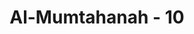 ---
title: "Al-Mumtahanah - 10"
no: 10
arabic_no: ١٠
ayah: يٰٓاَيُّهَا الَّذِيْنَ اٰمَنُوْٓا اِذَا جَاۤءَكُمُ الْمُؤْمِنٰتُ مُهٰجِرٰتٍ فَامْتَحِنُوْهُنَّۗ  اَللّٰهُ اَعْلَمُ بِاِيْمَانِهِنَّ فَاِنْ عَلِمْتُمُوْهُنَّ مُؤْمِنٰتٍ فَلَا تَرْجِعُوْهُنَّ اِلَى الْكُفَّارِۗ  لَا هُنَّ حِلٌّ لَّهُمْ وَلَا هُمْ يَحِلُّوْنَ لَهُنَّۗ وَاٰتُوْهُمْ مَّآ اَنْفَقُوْاۗ وَلَا جُنَاحَ عَلَيْكُمْ اَنْ تَنْكِحُوْهُنَّ اِذَآ اٰتَيْتُمُوْهُنَّ اُجُوْرَهُنَّۗ وَلَا تُمْسِكُوْا بِعِصَمِ الْكَوَافِرِ وَسْـَٔلُوْا مَآ اَنْفَقْتُمْ وَلْيَسْـَٔلُوْا مَآ اَنْفَقُوْاۗ ذٰلِكُمْ حُكْمُ اللّٰهِ ۗيَحْكُمُ بَيْنَكُمْۗ وَاللّٰهُ عَلِيْمٌ حَكِيْمٌ 
translation: "Wahai orang-orang yang beriman! Apabila perempuan-perempuan mukmin datang berhijrah kepadamu, maka hendaklah kamu uji (keimanan) mereka. Allah lebih mengetahui tentang keimanan mereka; jika kamu telah mengetahui bahwa mereka (benar-benar) beriman maka janganlah kamu kembalikan mereka kepada orang-orang kafir (suami-suami mereka). Mereka tidak halal bagi orang-orang kafir itu dan orang-orang kafir itu tidak halal bagi mereka. Dan berikanlah kepada (suami) mereka mahar yang telah mereka berikan. Dan tidak ada dosa bagimu menikahi mereka apabila kamu bayar kepada mereka maharnya. Dan janganlah kamu tetap berpegang pada tali (pernikahan) dengan perempuan-perempuan kafir; dan hendaklah kamu minta kembali mahar yang telah kamu berikan; dan (jika suaminya tetap kafir) biarkan mereka meminta kembali mahar yang telah mereka bayar (kepada mantan istrinya yang telah beriman). Demikianlah hukum Allah yang ditetapkan-Nya di antara kamu. Dan Allah Maha Mengetahui, Mahabijaksana."
tafsir: "Ayat ini menerangkan perintah Allah kepada Rasulullah dan orang-orang yang beriman tentang sikap yang harus diambil, jika seorang perempuan beriman yang berasal dari daerah kafir datang menghadap atau minta perlindungan. Allah menyatakan bahwa apabila datang seorang perempuan dari daerah kafir yang mengucapkan dua kalimat syahadat dan tidak tampak padanya tanda-tanda keingkaran dan kemunafikan, maka perlu diperiksa lebih dahulu, apakah mereka benar telah beriman, atau datang karena melarikan diri dari suaminya, sedangkan ia sebenarnya tidak beriman.\n\nAllah memerintahkan yang demikian itu bukan karena Dia tidak mengetahui hal ihwal mereka. Allah Maha Mengetahui hakikat iman mereka, bahkan mengetahui semua yang terbesit dalam hati mereka. Akan tetapi, untuk kewaspadaan dan berjaga-jaga di kalangan kaum Muslimin yang sedang berperang menghadapi orang-orang kafir, maka usaha-usaha mengadakan penelitian itu harus dilakukan, walaupun orang itu kerabat sendiri.\n\nJika dalam pemeriksaan itu terbukti mereka adalah orang-orang yang beriman, maka jangan sekali-kali kaum Muslimin mengembalikan mereka ke daerah kafir, sebab perempuan-perempuan yang beriman tidak halal lagi bagi suaminya yang kafir. Sebaliknya, pria-pria yang kafir tidak halal bagi perempuan yang beriman.\n\nDari ayat ini dapat ditetapkan suatu hukum yang menyatakan bahwa jika seorang istri telah masuk Islam, berarti sejak itu ia telah bercerai dengan suaminya yang masih kafir. Oleh karena itu, ia haram kembali kepada suaminya. Ayat ini juga menguatkan hukum yang menyatakan bahwa haram hukumnya seorang perempuan muslimat kawin dengan laki-laki kafir.\n\nKemudian Allah menetapkan agar mas kawin yang telah diterima istri yang masuk Islam itu dikembalikan kepada suaminya. Menurut Imam Syafi'i, istri wajib mengembalikan mahar itu jika pihak suaminya yang kafir itu memintanya. Jika pihak suami tidak memintanya, maka mahar itu tidak wajib dikembalikan. Sebagian ulama berpendapat bahwa mahar yang wajib dikembalikan itu jika suaminya termasuk orang yang telah melakukan perjanjian damai dengan kaum Muslimin, sedang bagi suami yang tidak termasuk dalam perjanjian damai dengan kaum Muslimin maharnya tidak wajib dikembalikan. Sebagian ulama lain berpendapat bahwa hukum pengembalian mahar itu bukan wajib tetapi sunah dan itu pun jika diminta oleh suaminya.\n\nSementara itu kaum Muslimin dibolehkan mengawini perempuan-perempuan mukminat yang berhijrah itu dengan membayar mahar. Hal ini berarti bahwa perempuan itu tidak boleh dijadikan budak, karena mereka bukan berasal dari tawanan perang. Allah menganjurkan kaum Muslimin mengawini mereka agar diri mereka terpelihara. \n\nAllah menerangkan bahwa penyebab larangan melanjutkan perkawinan istri yang beriman dengan suami yang kafir itu adalah karena tidak akan ada hubungan perkawinan antara perempuan-perempuan yang sudah beriman dengan suami-suami mereka yang masih kafir dan berada di daerah kafir. Akad perkawinan mereka tidak berlaku lagi sejak sang istri masuk Islam. Sebaliknya jika yang pergi ke daerah kafir itu adalah istri-istri yang beriman kemudian ia menjadi kafir, kaum Muslimin diperintahkan untuk membiarkan mereka pergi. Akan tetapi, mereka harus mengembalikan barang-barang yang pernah diberikan suaminya yang Muslim.\n\nSemua yang disebutkan itu adalah hukum-hukum Allah yang wajib ditaati oleh setiap orang yang menghambakan diri kepada-Nya, karena dalam menetapkan hukum-Nya, Allah Maha Mengetahui kesanggupan hamba yang akan memikul hukum itu dan mengetahui sesuatu yang paling baik dilakukan oleh hamba-hamba-Nya. Dalam menetapkan hukum itu, Allah juga mengetahui faedah dan akibat menetapkan hukum serta keserasian hukum itu bagi yang memikulnya."
---
